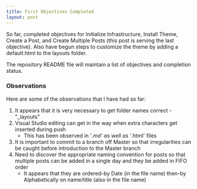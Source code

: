 ```yaml
---
title: First Objectives Completed
layout: post
---
```


So far, completed objectives for Initialize Infrastructure, Install Theme, Create a Post, and Create Multiple Posts (this post is serving the last objective).  Also have begun steps to customize
the theme by adding a default.html to the layouts folder.

The repository README file will maintain a list of objectives and completion status.

### Observations

Here are some of the observations that I have had so far:
1. It appears that it is very necessary to get folder names correct - "_layouts"
2. Visual Studio editing can get in the way when extra characters get inserted during push
    - This has been observed in '*.md' as well as '*.html' files
3. It is important to commit to a branch off Master so that irregularities can be caught before introduction to the Master branch
4. Need to discover the appropriate naming convention for posts so that multiple posts can be added in a single day and they be added in FIFO order
    - It appears that they are ordered-by Date (in the file name) then-by Alphabetically on name/title (also in the file name)

